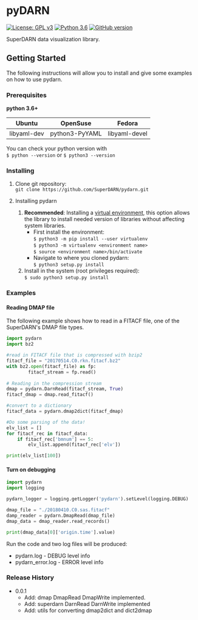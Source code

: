 # pyDARN
[![License: GPL v3](https://img.shields.io/badge/License-GPLv3-blue.svg)](https://www.gnu.org/licenses/gpl-3.0) [![Python 3.6](https://img.shields.io/badge/python-3.6-blue.svg)](https://www.python.org/downloads/release/python-360/) [![GitHub version](https://badge.fury.io/gh/boennemann%2Fbadges.svg)](http://badge.fury.io/gh/boennemann%2Fbadges)

SuperDARN data visualization library. 

## Getting Started 

The following instructions will allow you to install and give some examples on how to use pydarn. 

### Prerequisites

**python 3.6+**

| Ubuntu      | OpenSuse       | Fedora        |
| ----------- | -------------- | ------------- |
| libyaml-dev | python3-PyYAML | libyaml-devel |

You can check your python version with  
`$ python --version` or 
`$ python3 --version`
### Installing 

1. Clone git repository:   
   `git clone https://github.com/SuperDARN/pydarn.git`

2. Installing pydarn  
    1. **Recommended**: Installing a [virtual environment](https://packaging.python.org/guides/installing-using-pip-and-virtualenv/), this option allows the library to install needed version of libraries without affecting system libraries.  
        * First install the environment:  
      `$ python3 -m pip install --user virtualenv`  
      `$ python3 -m virtualenv <environment name>`  
		  `$ source <environment name>/bin/activate`
        * Navigate to where you cloned pydarn:  
		  `$ python3 setup.py install`
    2. Install in the system (root privileges required):  
		   `$ sudo python3 setup.py install`

### Examples

#### Reading DMAP file 
The following example shows how to read in a FITACF file, one of the SuperDARN's DMAP file types. 

```python
import pydarn
import bz2

#read in FITACF file that is compressed with bzip2
fitacf_file = "20170514.C0.rkn.fitacf.bz2"
with bz2.open(fitacf_file) as fp:
        fitacf_stream = fp.read()
	
# Reading in the compression stream
dmap = pydarn.DarnRead(fitacf_stream, True)
fitacf_dmap = dmap.read_fitacf()

#convert to a dictionary
fitacf_data = pydarn.dmap2dict(fitacf_dmap)

#Do some parsing of the data!
elv_list = []
for fitacf_rec in fitacf_data:
    if fitacf_rec['bmnum'] == 5:
        elv_list.append(fitacf_rec['elv'])

print(elv_list[100])
```

#### Turn on debugging 

```python
import pydarn
import logging

pydarn_logger = logging.getLogger('pydarn').setLevel(logging.DEBUG)

dmap_file = "./20180410.C0.sas.fitacf"
damp_reader = pydarn.DmapRead(dmap_file)
dmap_data = dmap_reader.read_records() 

print(dmap_data[0]['origin.time'].value) 
```
Run the code and two log files will be produced:
  * pydarn.log - DEBUG level info 
  * pydarn_error.log - ERROR level info

### Release History 

  * 0.0.1 
    * Add: dmap DmapRead DmapWrite implemented.
    * Add: superdarn DarnRead DarnWrite implemented
    * Add: utils for converting dmap2dict and dict2dmap
